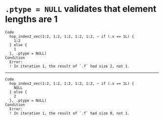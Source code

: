 # `.ptype = NULL` validates that element lengths are 1

    Code
      hop_index2_vec(1:2, 1:2, 1:2, 1:2, 1:2, ~ if (.x == 1L) {
        1:2
      } else {
        1
      }, .ptype = NULL)
    Condition
      Error:
      ! In iteration 1, the result of `.f` had size 2, not 1.

---

    Code
      hop_index2_vec(1:2, 1:2, 1:2, 1:2, 1:2, ~ if (.x == 1L) {
        NULL
      } else {
        2
      }, .ptype = NULL)
    Condition
      Error:
      ! In iteration 1, the result of `.f` had size 0, not 1.

